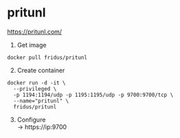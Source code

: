 # pritunl
https://pritunl.com/

1. Get image
```
docker pull fridus/pritunl
```

2. Create container
```
docker run -d -it \
  --privileged \
  -p 1194:1194/udp -p 1195:1195/udp -p 9700:9700/tcp \
  --name="pritunl" \
  fridus/pritunl
```

3. Configure  
-> https://ip:9700
